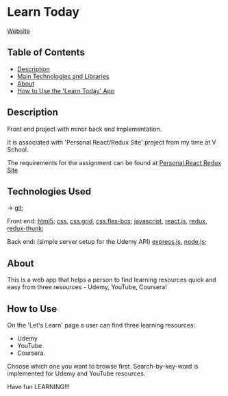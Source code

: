 # Learn Today
[Website](https://learn-today-kutkurov.herokuapp.com/)

## Table of Contents

- [Description](#description)
- [Main Technologies and Libraries](#technologies-used)
- [About](#about)
- [How to Use the 'Learn Today' App](#how-to-use)










## Description

Front end project with minor back end implementation.

It is associated with 'Personal React/Redux Site' project from my time at V School.

The requirements for the assignment can be found at [Personal React Redux Site](https://coursework.vschool.io/personal-react-redux-site/)





## Technologies Used

-> [git](https://git-scm.com/doc);

Front end: [html5](https://www.w3.org/html/); [css](https://www.w3.org/Style/CSS/), [css grid](https://www.w3.org/TR/css-grid/), [css flex-box](https://www.w3.org/TR/css-flexbox/); [javascript](https://www.javascript.com/), [react.js](https://reactjs.org/), [redux](https://redux.js.org/), [redux-thunk](https://github.com/gaearon/redux-thunk);

Back end:
(simple server setup for the Udemy API)
[express.js](https://expressjs.com/), [node.js](https://nodejs.org/en/);





## About

This is a web app that helps a person to find learning resources quick and easy from three resources - Udemy, YouTube, Coursera!


## How to Use

On the 'Let's Learn' page a user can find three learning resources:
- Udemy 
- YouTube
- Coursera.

Choose which one you want to browse first.
Search-by-key-word is implemented for Udemy and YouTube resources.

Have fun LEARNING!!!